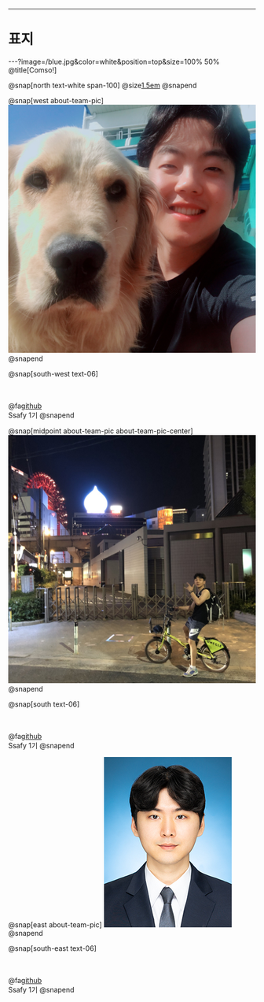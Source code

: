 ---
# 표지

---?image=/blue.jpg&color=white&position=top&size=100% 50% 
@title[Comso!]

@snap[north text-white span-100]
@size[1.5em](Comso!)
@snapend

@snap[west about-team-pic]
![kgh](kgh.jpg)
@snapend

@snap[south-west text-06]

<br><br>
@fa[github](권경훈)
<br>
Ssafy 1기
@snapend

@snap[midpoint about-team-pic about-team-pic-center]
![jbb](jbb.jpg)
@snapend

@snap[south text-06]

<br><br>
@fa[github](~~~)
<br>
Ssafy 1기
@snapend

@snap[east about-team-pic]
![Taeho](Taeho.jpg)
@snapend

@snap[south-east text-06]

<br><br>
@fa[github](정태호)
<br>
Ssafy 1기
@snapend
